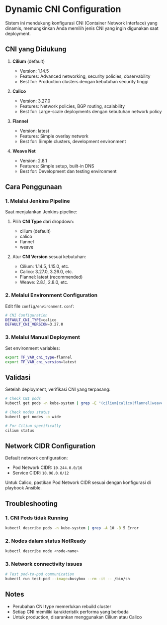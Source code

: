 # Dynamic CNI Configuration

Sistem ini mendukung konfigurasi CNI (Container Network Interface) yang dinamis, memungkinkan Anda memilih jenis CNI yang ingin digunakan saat deployment.

## CNI yang Didukung

1. **Cilium** (default)
   - Version: 1.14.5
   - Features: Advanced networking, security policies, observability
   - Best for: Production clusters dengan kebutuhan security tinggi

2. **Calico**
   - Version: 3.27.0 
   - Features: Network policies, BGP routing, scalability
   - Best for: Large-scale deployments dengan kebutuhan network policy

3. **Flannel**
   - Version: latest
   - Features: Simple overlay network
   - Best for: Simple clusters, development environment

4. **Weave Net**
   - Version: 2.8.1
   - Features: Simple setup, built-in DNS
   - Best for: Development dan testing environment

## Cara Penggunaan

### 1. Melalui Jenkins Pipeline

Saat menjalankan Jenkins pipeline:

1. Pilih **CNI Type** dari dropdown:
   - cilium (default)
   - calico
   - flannel 
   - weave

2. Atur **CNI Version** sesuai kebutuhan:
   - Cilium: 1.14.5, 1.15.0, etc.
   - Calico: 3.27.0, 3.26.0, etc.
   - Flannel: latest (recommended)
   - Weave: 2.8.1, 2.8.0, etc.

### 2. Melalui Environment Configuration

Edit file `config/environment.conf`:

```bash
# CNI Configuration
DEFAULT_CNI_TYPE=calico
DEFAULT_CNI_VERSION=3.27.0
```

### 3. Melalui Manual Deployment

Set environment variables:

```bash
export TF_VAR_cni_type=flannel
export TF_VAR_cni_version=latest
```

## Validasi

Setelah deployment, verifikasi CNI yang terpasang:

```bash
# Check CNI pods
kubectl get pods -n kube-system | grep -E "(cilium|calico|flannel|weave)"

# Check nodes status
kubectl get nodes -o wide

# For Cilium specifically
cilium status
```

## Network CIDR Configuration

Default network configuration:
- Pod Network CIDR: `10.244.0.0/16`
- Service CIDR: `10.96.0.0/12`

Untuk Calico, pastikan Pod Network CIDR sesuai dengan konfigurasi di playbook Ansible.

## Troubleshooting

### 1. CNI Pods tidak Running

```bash
kubectl describe pods -n kube-system | grep -A 10 -B 5 Error
```

### 2. Nodes dalam status NotReady

```bash
kubectl describe node <node-name>
```

### 3. Network connectivity issues

```bash
# Test pod-to-pod communication
kubectl run test-pod --image=busybox --rm -it -- /bin/sh
```

## Notes

- Perubahan CNI type memerlukan rebuild cluster
- Setiap CNI memiliki karakteristik performa yang berbeda
- Untuk production, disarankan menggunakan Cilium atau Calico